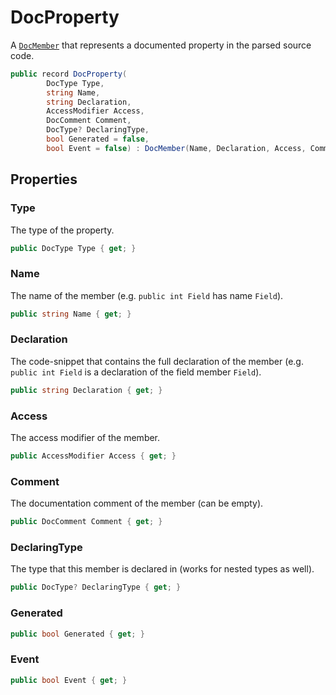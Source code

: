 # DocProperty
A [`DocMember`](./DocMember.md) that represents a documented property in the parsed source code.

```cs
public record DocProperty(
        DocType Type,
        string Name,
        string Declaration,
        AccessModifier Access,
        DocComment Comment,
        DocType? DeclaringType,
        bool Generated = false,
        bool Event = false) : DocMember(Name, Declaration, Access, Comment, DeclaringType)
```

## Properties
### Type
The type of the property.

```cs
public DocType Type { get; }
```

### Name
The name of the member (e.g. `public int Field` has name `Field`).

```cs
public string Name { get; }
```

### Declaration
The code-snippet that contains the full declaration of the member
(e.g. `public int Field` is a declaration of the field member `Field`).

```cs
public string Declaration { get; }
```

### Access
The access modifier of the member.

```cs
public AccessModifier Access { get; }
```

### Comment
The documentation comment of the member (can be empty).

```cs
public DocComment Comment { get; }
```

### DeclaringType
The type that this member is declared in (works for nested types as well).

```cs
public DocType? DeclaringType { get; }
```

### Generated
```cs
public bool Generated { get; }
```

### Event
```cs
public bool Event { get; }
```

